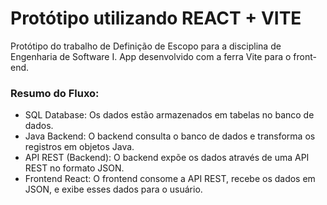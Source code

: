 # Protótipo utilizando REACT + VITE

Protótipo do trabalho de Definição de Escopo para a disciplina de Engenharia de Software I. App desenvolvido com a ferra Vite para o front-end.

### Resumo do Fluxo:
- SQL Database: Os dados estão armazenados em tabelas no banco de dados.
- Java Backend: O backend consulta o banco de dados e transforma os registros em objetos Java.
- API REST (Backend): O backend expõe os dados através de uma API REST no formato JSON.
- Frontend React: O frontend consome a API REST, recebe os dados em JSON, e exibe esses dados para o usuário.
